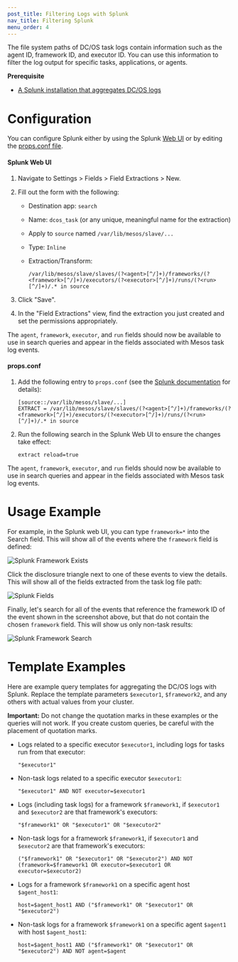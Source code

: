 ```yaml
---
post_title: Filtering Logs with Splunk
nav_title: Filtering Splunk
menu_order: 4
---
```

The file system paths of DC/OS task logs contain information such as the agent ID, framework ID, and executor ID. You can use this information to filter the log output for specific tasks, applications, or agents.

**Prerequisite**

*   [A Splunk installation that aggregates DC/OS logs][1]

# <a name="configuration"></a>Configuration

You can configure Splunk either by using the Splunk [Web UI][2] or by editing the [props.conf file][3].

#### <a name="splunkui"></a>Splunk Web UI

1.  Navigate to Settings > Fields > Field Extractions > New.
2.  Fill out the form with the following:

    *   Destination app: `search`
    *   Name: `dcos_task` (or any unique, meaningful name for the extraction)
    *   Apply to `source` named `/var/lib/mesos/slave/...`
    *   Type: `Inline`
    *   Extraction/Transform:

            /var/lib/mesos/slave/slaves/(?<agent>[^/]+)/frameworks/(?<framework>[^/]+)/executors/(?<executor>[^/]+)/runs/(?<run>[^/]+)/.* in source

3.  Click "Save".

4.  In the "Field Extractions" view, find the extraction you just created and set the permissions appropriately.

The `agent`, `framework`, `executor`, and `run` fields should now be available to use in search queries and appear in the fields associated with Mesos task log events.

#### <a name="propsconf"></a>props.conf

1.  Add the following entry to `props.conf` (see the [Splunk documentation][4] for details):

        [source::/var/lib/mesos/slave/...]
        EXTRACT = /var/lib/mesos/slave/slaves/(?<agent>[^/]+)/frameworks/(?<framework>[^/]+)/executors/(?<executor>[^/]+)/runs/(?<run>[^/]+)/.* in source

2.  Run the following search in the Splunk Web UI to ensure the changes take effect:

        extract reload=true

The `agent`, `framework`, `executor`, and `run` fields should now be available to use in search queries and appear in the fields associated with Mesos task log events.

# <a name="usage"></a>Usage Example

For example, in the Splunk web UI, you can type `framework=*` into the Search field. This will show all of the events where the `framework` field is defined:

![Splunk Framework Exists](../img/splunk-framework-exists.png)

Click the disclosure triangle next to one of these events to view the details. This will show all of the fields extracted from the task log file path:

![Splunk Fields](../img/splunk-fields.png)

Finally, let's search for all of the events that reference the framework ID of the event shown in the screenshot above, but that do not contain the chosen `framework` field. This will show us only non-task results:

![Splunk Framework Search](../img/splunk-framework-search.png)

# <a name="templates"></a>Template Examples

Here are example query templates for aggregating the DC/OS logs with Splunk. Replace the template parameters `$executor1`, `$framework2`, and any others with actual values from your cluster.

**Important:** Do not change the quotation marks in these examples or the queries will not work. If you create custom queries, be careful with the placement of quotation marks.

*   Logs related to a specific executor `$executor1`, including logs for tasks run from that executor:

        "$executor1"

*   Non-task logs related to a specific executor `$executor1`:

        "$executor1" AND NOT executor=$executor1

*   Logs (including task logs) for a framework `$framework1`, if `$executor1` and `$executor2` are that framework's executors:

        "$framework1" OR "$executor1" OR "$executor2"

*   Non-task logs for a framework `$framework1`, if `$executor1` and `$executor2` are that framework's executors:

        ("$framework1" OR "$executor1" OR "$executor2") AND NOT (framework=$framework1 OR executor=$executor1 OR executor=$executor2)

*   Logs for a framework `$framework1` on a specific agent host `$agent_host1`:

        host=$agent_host1 AND ("$framework1" OR "$executor1" OR "$executor2")

*   Non-task logs for a framework `$framework1` on a specific agent `$agent1` with host `$agent_host1`:

        host=$agent_host1 AND ("$framework1" OR "$executor1" OR "$executor2") AND NOT agent=$agent

 [1]: ../splunk/
 [2]: #splunkui
 [3]: #propsconf
 [4]: http://docs.splunk.com/Documentation/Splunk/latest/admin/Propsconf
